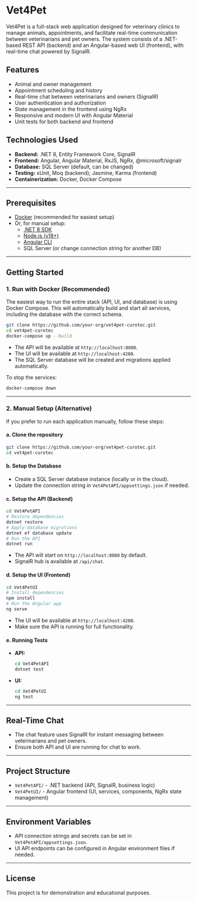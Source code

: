 # Vet4Pet

Vet4Pet is a full-stack web application designed for veterinary clinics to manage animals, appointments, and facilitate real-time communication between veterinarians and pet owners. The system consists of a .NET-based REST API (backend) and an Angular-based web UI (frontend), with real-time chat powered by SignalR.

## Features
- Animal and owner management
- Appointment scheduling and history
- Real-time chat between veterinarians and owners (SignalR)
- User authentication and authorization
- State management in the frontend using NgRx
- Responsive and modern UI with Angular Material
- Unit tests for both backend and frontend

## Technologies Used
- **Backend:** .NET 8, Entity Framework Core, SignalR
- **Frontend:** Angular, Angular Material, RxJS, NgRx, @microsoft/signalr
- **Database:** SQL Server (default, can be changed)
- **Testing:** xUnit, Moq (backend); Jasmine, Karma (frontend)
- **Containerization:** Docker, Docker Compose

---

## Prerequisites
- [Docker](https://www.docker.com/) (recommended for easiest setup)
- Or, for manual setup:
  - [.NET 8 SDK](https://dotnet.microsoft.com/download)
  - [Node.js (v18+)](https://nodejs.org/)
  - [Angular CLI](https://angular.io/cli)
  - SQL Server (or change connection string for another DB)

---

## Getting Started

### 1. Run with Docker (Recommended)

The easiest way to run the entire stack (API, UI, and database) is using Docker Compose. This will automatically build and start all services, including the database with the correct schema.

```bash
git clone https://github.com/your-org/vet4pet-curotec.git
cd vet4pet-curotec
docker-compose up --build
```

- The API will be available at `http://localhost:8080`.
- The UI will be available at `http://localhost:4200`.
- The SQL Server database will be created and migrations applied automatically.

To stop the services:
```bash
docker-compose down
```

---

### 2. Manual Setup (Alternative)

If you prefer to run each application manually, follow these steps:

#### a. Clone the repository
```bash
git clone https://github.com/your-org/vet4pet-curotec.git
cd vet4pet-curotec
```

#### b. Setup the Database
- Create a SQL Server database instance (locally or in the cloud).
- Update the connection string in `Vet4PetAPI/appsettings.json` if needed.

#### c. Setup the API (Backend)
```bash
cd Vet4PetAPI
# Restore dependencies
dotnet restore
# Apply database migrations
dotnet ef database update
# Run the API
dotnet run
```
- The API will start on `http://localhost:8080` by default.
- SignalR hub is available at `/api/chat`.

#### d. Setup the UI (Frontend)
```bash
cd Vet4PetUI
# Install dependencies
npm install
# Run the Angular app
ng serve
```
- The UI will be available at `http://localhost:4200`.
- Make sure the API is running for full functionality.

#### e. Running Tests
- **API:**
  ```bash
  cd Vet4PetAPI
  dotnet test
  ```
- **UI:**
  ```bash
  cd Vet4PetUI
  ng test
  ```

---

## Real-Time Chat
- The chat feature uses SignalR for instant messaging between veterinarians and pet owners.
- Ensure both API and UI are running for chat to work.

---

## Project Structure
- `Vet4PetAPI/` - .NET backend (API, SignalR, business logic)
- `Vet4PetUI/` - Angular frontend (UI, services, components, NgRx state management)

---

## Environment Variables
- API connection strings and secrets can be set in `Vet4PetAPI/appsettings.json`.
- UI API endpoints can be configured in Angular environment files if needed.

---

## License
This project is for demonstration and educational purposes. 